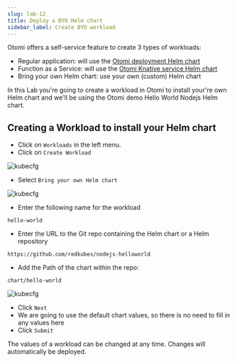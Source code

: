 ```yaml
---
slug: lab-12
title: Deploy a BYO Helm chart
sidebar_label: Create BYO workload
---
```


Otomi offers a self-service feature to create 3 types of workloads:

- Regular application: will use the [Otomi deployment Helm chart](https://github.com/redkubes/otomi-charts)
- Function as a Service: will use the [Otomi Knative service Helm chart](https://github.com/redkubes/otomi-charts)
- Bring your own Helm chart: use your own (custom) Helm chart

In this Lab you're going to create a workload in Otomi to install your're own Helm chart and we'll be using the Otomi demo Hello World Nodejs Helm chart.

## Creating a Workload to install your Helm chart

- Click on `Workloads` in the left menu.
- Click on `Create Workload`

![kubecfg](../../img/create-workload.png)

- Select `Bring your own Helm chart`

![kubecfg](../../img/byo-chart-workload.png)

- Enter the following name for the workload

`hello-world`

- Enter the URL to the Git repo containing the Helm chart or a Helm repository

`https://github.com/redkubes/nodejs-helloworld`

- Add the Path of the chart within the repo:

`chart/hello-world`

![kubecfg](../../img/byo-chart-workload-2.png)

- Click `Next`
- We are going to use the default chart values, so there is no need to fill in any values here
- Click `Submit`

The values of a workload can be changed at any time. Changes will automatically be deployed.
